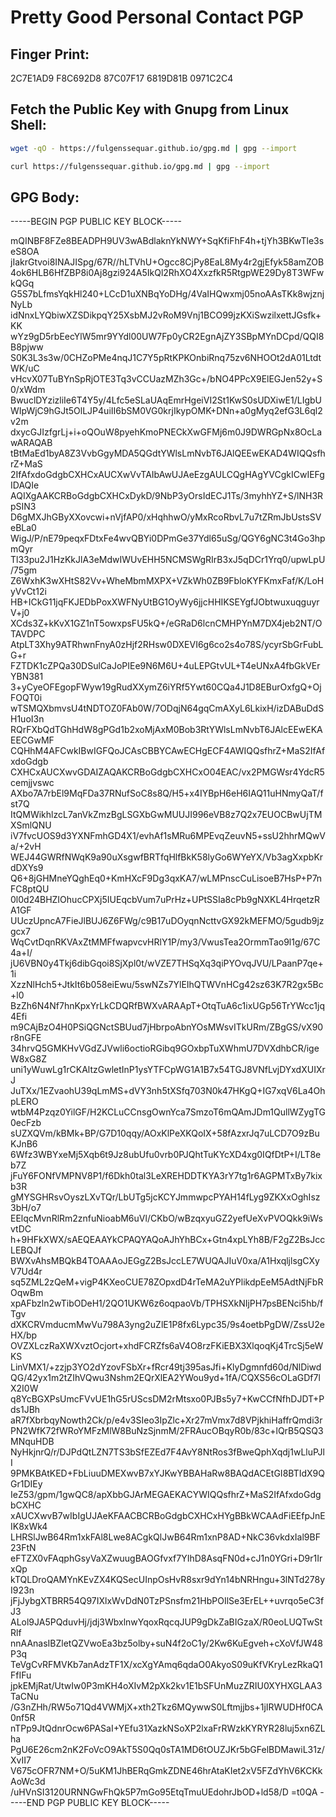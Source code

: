 # Pretty Good Personal Contact PGP

## Finger Print:

2C7E1AD9 F8C692D8 87C07F17 6819D81B 0971C2C4

## Fetch the Public Key with Gnupg from Linux Shell:

``` bash
wget -qO - https://fulgenssequar.github.io/gpg.md | gpg --import 
```
```bash
curl https://fulgenssequar.github.io/gpg.md | gpg --import
```

## GPG Body:


-----BEGIN PGP PUBLIC KEY BLOCK-----

mQINBF8FZe8BEADPH9UV3wABdlaknYkNWY+SqKfiFhF4h+tjYh3BKwTle3seS8OA
jIakrGtvoi8INAJISpg/67R//hLTVhU+Ogcc8CjPy8EaL8My4r2gjEfyk58amZOB
4ok6HLB6HfZBP8i0Aj8gzi924A5IkQl2RhXO4XxzfkR5RtgpWE29Dy8T3WFwkQGq
G5S7bLfmsYqkHl240+LCcD1uXNBqYoDHg/4VaIHQwxmj05noAAsTKk8wjznjNyLb
idNnxLYQbiwXZSDikpqY25XsbMJ2vRoM9Vnj1BCO99jzKXiSwzilxettJGsfk+KK
wYz9gD5rbEecYlW5mr9YYdl00UW7Fp0yCR2EgnAjZY3SBpMYnDCpd/QQI8B8pjww
S0K3L3s3w/0CHZoPMe4nqJ1C7Y5pRtKPKOnbiRnq75zv6NHOOt2dA01LtdtWK/uC
vHcvX07TuBYnSpRjOTE3Tq3vCCUazMZh3Gc+/bNO4PPcX9ElEGJen52y+S0/xWdm
BwuclDYzizliIe6T4Y5y/4Lfc5eSLaUAqEmrHgeiVI2St1KwS0sUDXiwE1/LIgbU
WIpWjC9hGJt5OlLJP4uiII6bSM0VG0krjIkypOMK+DNn+a0gMyq2efG3L6ql2v2m
dxycGJIzfgrLj+i+oQOuW8pyehKmoPNECkXwGFMj6m0J9DWRGpNx8OcLawARAQAB
tBtMaEd1byA8Z3VvbGgyMDA5QGdtYWlsLmNvbT6JAlQEEwEKAD4WIQQsfhrZ+MaS
2IfAfxdoGdgbCXHCxAUCXwVvTAIbAwUJAeEzgAULCQgHAgYVCgkICwIEFgIDAQIe
AQIXgAAKCRBoGdgbCXHCxDykD/9NbP3yOrsIdECJ1Ts/3myhhYZ+S/lNH3RpSIN3
D6gMXJhGByXXovcwi+nVjfAP0/xHqhhwO/yMxRcoRbvL7u7tZRmJbUstsSVeBLa0
WigJ/P/nE79peqxFDtxFe4wvQBYi0DPmGe37Ydl65uSg/QGY6gNC3t4Go3hpmQyr
Tl33pu2J1HzKkJlA3eMdwIWUvEHH5NCMSWgRIrB3xJ5qDCr1Yrq0/upwLpU/75gm
Z6WxhK3wXHtS82Vv+WheMbmMXPX+VZkWh0ZB9FbloKYFKmxFaf/K/LoHyVvCt12i
HB+ICkG11jqFKJEDbPoxXWFNyUtBG1OyWy6jjcHHIKSEYgfJObtwuxuqguyrV+j0
XCds3Z+kKvX1GZ1nT5owxpsFU5kQ+/eGRaD6lcnCMHPYnM7DX4jeb2NT/OTAVDPC
AtpLT3Xhy9ATRhwnFnyA0zHjf2RHsw0DXEVI6g6co2s4o78S/ycyrSbGrFubLG+r
FZTDK1cZPQa30DSulCaJoPIEe9N6M6U+4uLEPGtvUL+T4eUNxA4fbGkVErYBN381
3+yCyeOFEgopFWyw19gRudXXymZ6iYRf5Ywt60CQa4J1D8EBurOxfgQ+OjFOQT0i
wTSMQXbmvsU4tNDTOZ0FAb0W/7ODqjN64gqCmAXyL6LkixH/izDABuDdSH1uoI3n
RQrFXbQdTGhHdW8gPGd1b2xoMjAxM0Bob3RtYWlsLmNvbT6JAlcEEwEKAEECGwMF
CQHhM4AFCwkIBwIGFQoJCAsCBBYCAwECHgECF4AWIQQsfhrZ+MaS2IfAfxdoGdgb
CXHCxAUCXwvGDAIZAQAKCRBoGdgbCXHCxO04EAC/vx2PMGWsr4YdcR5cemjjvswc
AXbo7A7rbEl9MqFDa37RNufSoC8s8Q/H5+x4IYBpH6eH6IAQ11uHNmyQaT/fst7Q
ItQMWikhlzcL7anVkZmzBgLSGXbGwMUUJI996eVB8z7Q2x7EUOCBwUjTMXSmlQNU
iV7fvcUOS9d3YXNFmhGD4X1/evhAf1sMRu6MPEvqZeuvN5+ssU2hhrMQwVa/+2vH
WEJ44GWRfNWqK9a90uXsgwfBRTfqHlfBkK58lyGo6WYeYX/Vb3agXxpbKrdDXYs9
Q6+8jGHMneYQghEq0+KmHXcF9Dg3qxKA7/wLMPnscCuLisoeB7HsP+P7nFC8ptQU
0l0d24BHZIOhucCPXj5IUEqcbVum7uPrHz+UPtSSIa8cPb9gNXKL4HrqetzRA1GF
UUczUpncA7FieJlBUJ6Z6FWg/c9B17uDOyqnNcttvGX92kMEFMO/5gudb9jzgcx7
WqCvtDqnRKVAxZtMMFfwapvcvHRlY1P/my3/VwusTea2OrmmTao9l1g/67C4a+I/
jU6VBN0y4Tkj6dibGqoi8SjXpl0t/wVZE7THSqXq3qiPYOvqJVU/LPaanP7qe+1i
XzzNlHch5+JtkIt6b058eiEwu/5swNZs7YlEIhQTWVnHCg42sz63K7R2gx5Bc+l0
BzZh6N4Nf7hnKpxYrLkCDQRfBWXvARAApT+OtqTuA6c1ixUGp56TrYWcc1jq4Efi
m9CAjBzO4H0PSiQGNctSBUud7jHbrpoAbnYOsMWsvITkURm/ZBgGS/vX90r8nGFE
34hrvQ5GMKHvVGdZJVwli6octioRGibq9GOxbpTuXWhmU7DVXdhbCR/igeW8xG8Z
uni1yWuwLg1rCKAltzGwletInP1ysYTFCpWG1A1B7x54TGJ8VNfLvjDYxdXUIXrJ
JuTXx/1EZvaohU39qLmMS+dVY3nh5tXSfq703N0k47HKgQ+IG7xqV6La4OhpLERO
wtbM4Pzqz0YilGF/H2KCLuCCnsgOwnYca7SmzoT6mQAmJDm1QullWZygTG0ecFzb
sUZXQVm/kBMk+BP/G7D10qqy/AOxKlPeXKQoIX+58fAzxrJq7uLCD7O9zBuKJnB6
6Wfz3WBYxeMj5Xqb6t9Jz8ubUfu0vrb0PJQhtTuKYcXD4xg0IQfDtP+I/LT8eb7Z
jFuY6FONfVMPNV8P1/f6Dkh0tal3LeXREHDDTKYA3rY7tg1r6AGPMTxBy7kixb3R
gMYSGHRsvOyszLXvTQr/LbUTg5jcKCYJmmwpcPYAH14fLyg9ZKXxOghIsz3bH/o7
EElqcMvnRlRm2znfuNioabM6uVl/CKbO/wBzqxyuGZ2yefUeXvPVOQkk9iWsvtDC
h+9HFkXWX/sAEQEAAYkCPAQYAQoAJhYhBCx+Gtn4xpLYh8B/F2gZ2BsJccLEBQJf
BWXvAhsMBQkB4TOAAAoJEGgZ2BsJccLE7WUQAJIuV0xa/A1HxqljlsgCXyV7Ud4r
sq5ZML2zQeM+vigP4KXeoCUE78ZOpxdD4rTeMA2uYPlikdpEeM5AdtNjFbROqwBm
xpAFbzln2wTibODeH1/2QO1UKW6z6oqpaoVb/TPHSXkNIjPH7psBENci5hb/fTgv
dXKCRVmducmMwVu798A3yng2uZlE1P8fx6Lypc35/9s4oetbPgDW/ZssU2eHX/bp
OVZXLczRaXWXvztOcjort+xhdFCRZfs6aV4O8rzFKiEBX3XlqoqKj4TrcSj5eWKS
LinVMX1/+zzjp3YO2dYzovFSbXr+fRcr49tj395asJfi+KlyDgmnfd60d/NlDiwd
QG/42yx1m2tZIhVQwu3Nshm2EQrXlEA2YWou9yd+1fA/CQXS56cOLaGDf7lX2I0W
q8YcBGXPsUmcFVvUE1hG5rUScsDM2rMtsxo0PJBs5y7+KwCCfNfhDJDT+Pds1JBh
aR7fXbrbqyNowth2Ck/p/e4v3SIeo3IpZlc+Xr27mVmx7d8VPjkhiHaffrQmdi3r
PN2WfK72fWRoYMFzMlW8BuNzSjnmM/2FRAucOBqyR0b/83c+lQrB5QSQ3MNquHDB
NyHkjnrQ/r/DJPdQtLZN7TS3bSfEZEd7F4AvY8NtRos3fBweQphXqdj1wLluPJlI
9PMKBAtKED+FbLiuuDMEXwvB7xYJKwYBBAHaRw8BAQdACEtGI8BTIdX9QGr1DIEy
IeZ53/gpm/1gwQC8/apXbbGJArMEGAEKACYWIQQsfhrZ+MaS2IfAfxdoGdgbCXHC
xAUCXwvB7wIbIgUJAeKFAACBCRBoGdgbCXHCxHYgBBkWCAAdFiEEfpJnEIK8xWk4
LHRSlJwB64Rm1xkFAl8Lwe8ACgkQlJwB64Rm1xnP8AD+NkC36vkdxIal9BF23FtN
eFTZX0vFAqphGsyVaXZwuugBAOGfvxf7YIhD8AsqFN0d+cJ1n0YGri+D9r1IrxQp
kTQLDroQAMYnKEvZX4KQSecUInpOsHvR8sxr9dYn14bNRHngu+3lNTd278yI923n
jFjJybgXTBRR54Q97IXlxWvDdN0TzPSnsfm21HbPOIlSe3ErEL++uvrqo5eC3fJ3
ALol9JA5PQduvHj/jdj3WbxlnwYqoxRqcqJUP9gDkZaBIGzaX/R0eoLUQTwStRlf
nnAAnasIBZletQZVwoEa3bz5olby+suN4f2oC1y/2Kw6KuEgveh+cXoVfJW48P3q
TeVgCvRFMVKb7anAdzTF1X/xcXgYAmq6qdaO0AkyoS09uKfVKryLezRkaQ1FfIFu
jpkEMjRat/UtwIw0P3mKH4oXIvM2pXk2kv1E1bSFUnMuzZRIU0XYHXGLAA3TaCNu
/G3nZHh/RW5o71Qd4VWMjX+xth2Tkz6MQywwS0Lftmjjbs+1jIRWUDHf0CA0nf5R
nTPp9JtQdnrOcw6PASaI+YEfu31XazkNSoXP2lxaFrRWzkKYRYR28luj5xn6ZLha
PgU6E26cm2nK2FoVcO9AkT5S0Qq0sTA1MD6tOUZJKr5bGFelBDMawiL31z/XvII7
V675cOFR7NM+O/5uKM1JhBERqGmkZDNE46hrAtaKIet2xV5FZdYhV6KCKkAoWc3d
/uHVnSI3120URNNGwFhQk5P7mGo95EtqTmuUEdohrJbOD+ld58/D
=t0QA
-----END PGP PUBLIC KEY BLOCK-----
